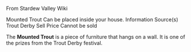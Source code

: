 From Stardew Valley Wiki

Mounted Trout Can be placed inside your house. Information Source(s) Trout Derby Sell Price Cannot be sold

The **Mounted Trout** is a piece of furniture that hangs on a wall. It is one of the prizes from the Trout Derby festival.